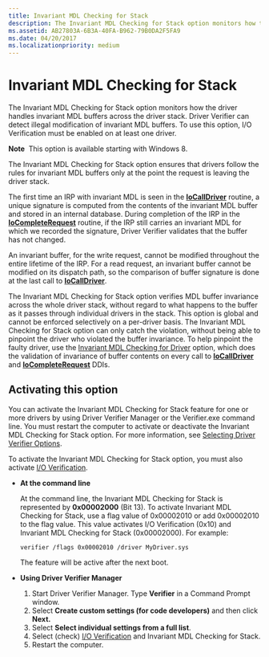 ```yaml
---
title: Invariant MDL Checking for Stack
description: The Invariant MDL Checking for Stack option monitors how the driver handles invariant MDL buffers across the driver stack.
ms.assetid: AB27803A-6B3A-40FA-B962-79B0DA2F5FA9
ms.date: 04/20/2017
ms.localizationpriority: medium
---
```


# Invariant MDL Checking for Stack


The Invariant MDL Checking for Stack option monitors how the driver handles invariant MDL buffers across the driver stack. Driver Verifier can detect illegal modification of invariant MDL buffers. To use this option, I/O Verification must be enabled on at least one driver.

**Note**  This option is available starting with Windows 8.

 

The Invariant MDL Checking for Stack option ensures that drivers follow the rules for invariant MDL buffers only at the point the request is leaving the driver stack.

The first time an IRP with invariant MDL is seen in the [**IoCallDriver**](https://msdn.microsoft.com/library/windows/hardware/ff548336) routine, a unique signature is computed from the contents of the invariant MDL buffer and stored in an internal database. During completion of the IRP in the [**IoCompleteRequest**](https://msdn.microsoft.com/library/windows/hardware/ff548343) routine, if the IRP still carries an invariant MDL for which we recorded the signature, Driver Verifier validates that the buffer has not changed.

An invariant buffer, for the write request, cannot be modified throughout the entire lifetime of the IRP. For a read request, an invariant buffer cannot be modified on its dispatch path, so the comparison of buffer signature is done at the last call to [**IoCallDriver**](https://msdn.microsoft.com/library/windows/hardware/ff548336).

The Invariant MDL Checking for Stack option verifies MDL buffer invariance across the whole driver stack, without regard to what happens to the buffer as it passes through individual drivers in the stack. This option is global and cannot be enforced selectively on a per-driver basis. The Invariant MDL Checking for Stack option can only catch the violation, without being able to pinpoint the driver who violated the buffer invariance. To help pinpoint the faulty driver, use the [Invariant MDL Checking for Driver](invariant-mdl-checking-for-driver.md) option, which does the validation of invariance of buffer contents on every call to [**IoCallDriver**](https://msdn.microsoft.com/library/windows/hardware/ff548336) and [**IoCompleteRequest**](https://msdn.microsoft.com/library/windows/hardware/ff548343) DDIs.

## <span id="Activating_this_option"></span><span id="activating_this_option"></span><span id="ACTIVATING_THIS_OPTION"></span>Activating this option


You can activate the Invariant MDL Checking for Stack feature for one or more drivers by using Driver Verifier Manager or the Verifier.exe command line. You must restart the computer to activate or deactivate the Invariant MDL Checking for Stack option. For more information, see [Selecting Driver Verifier Options](selecting-driver-verifier-options.md).

To activate the Invariant MDL Checking for Stack option, you must also activate [I/O Verification](i-o-verification.md).

-   **At the command line**

    At the command line, the Invariant MDL Checking for Stack is represented by **0x00002000** (Bit 13). To activate Invariant MDL Checking for Stack, use a flag value of 0x00002010 or add 0x00002010 to the flag value. This value activates I/O Verification (0x10) and Invariant MDL Checking for Stack (0x00002000). For example:

    ```
    verifier /flags 0x00002010 /driver MyDriver.sys
    ```

    The feature will be active after the next boot.

-   **Using Driver Verifier Manager**
    1.  Start Driver Verifier Manager. Type **Verifier** in a Command Prompt window.
    2.  Select **Create custom settings (for code developers)** and then click **Next.**
    3.  Select **Select individual settings from a full list**.
    4.  Select (check) [I/O Verification](i-o-verification.md) and Invariant MDL Checking for Stack.
    5.  Restart the computer.

 

 





